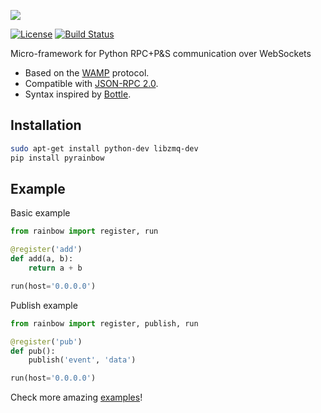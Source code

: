 ![][rainbow]

[![License](http://img.shields.io/:license-gpl-blue.svg?style=flat)](http://opensource.org/licenses/GPL-2.0) [![Build Status](https://travis-ci.org/bqlabs/rainbow.svg)](https://travis-ci.org/bqlabs/rainbow)

Micro-framework for Python RPC+P&S communication over WebSockets
* Based on the [WAMP](http://wamp-proto.org/why/) protocol.
* Compatible with [JSON-RPC 2.0](http://www.jsonrpc.org/specification).
* Syntax inspired by [Bottle](https://github.com/bottlepy/bottle).

## Installation

```bash
sudo apt-get install python-dev libzmq-dev
pip install pyrainbow
```

## Example

Basic example

```python
from rainbow import register, run

@register('add')
def add(a, b):
    return a + b

run(host='0.0.0.0')
```

Publish example

```python
from rainbow import register, publish, run

@register('pub')
def pub():
    publish('event', 'data')

run(host='0.0.0.0')
```

Check more amazing [examples](https://github.com/bqlabs/rainbow/tree/develop/examples)!

[rainbow]: doc/images/rainbow.png
